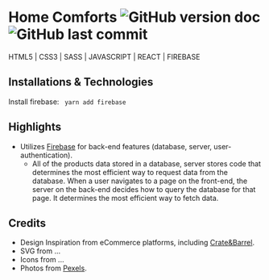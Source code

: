 # Home Comforts ![GitHub version doc](https://img.shields.io/badge/Version-1.0.0-red) ![GitHub last commit](https://img.shields.io/github/last-commit/dcc5235/HomeComforts_EcommShop?style=flat-square) 

HTML5 | CSS3 | SASS | JAVASCRIPT | REACT | FIREBASE

## Installations & Technologies

Install firebase: ``` yarn add firebase```

## Highlights

- Utilizes [Firebase](https://firebase.google.com/) for back-end features (database, server, user-authentication).
  - All of the products data stored in a database, server stores code that determines the most efficient way to request data from the database. When a user navigates to a page on the front-end, the server on the back-end decides how to query the database for that page. It determines the most efficient way to fetch data. 

## Credits

- Design Inspiration from eCommerce platforms, including [Crate&Barrel](https://www.crateandbarrel.com/).
- SVG from ...
- Icons from ...
- Photos from [Pexels](https://www.pexels.com/).
